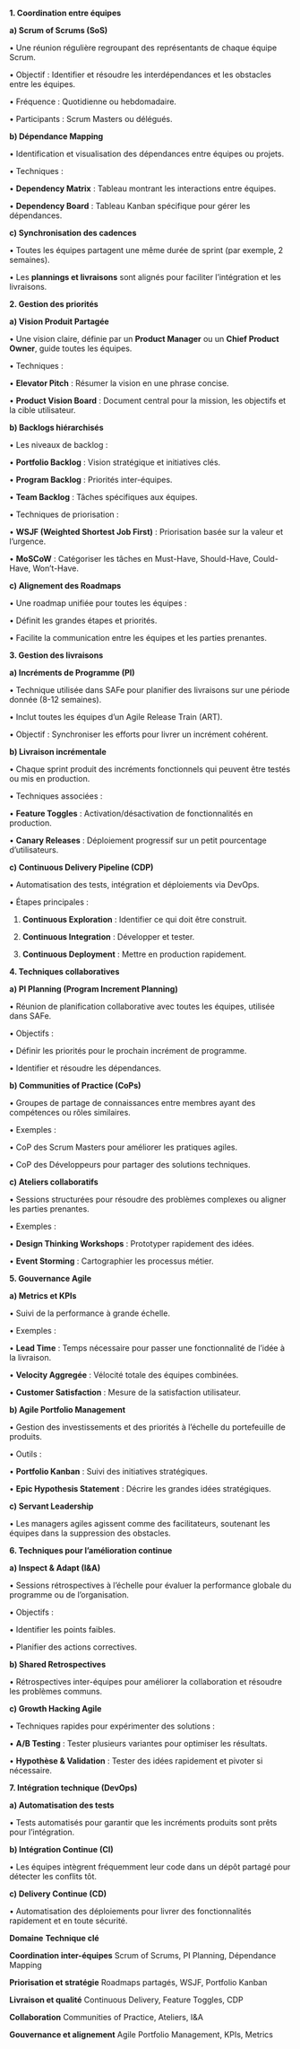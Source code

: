 **1. Coordination entre équipes**

  

**a) Scrum of Scrums (SoS)**

• Une réunion régulière regroupant des représentants de chaque équipe Scrum.

• Objectif : Identifier et résoudre les interdépendances et les obstacles entre les équipes.

• Fréquence : Quotidienne ou hebdomadaire.

• Participants : Scrum Masters ou délégués.

  

**b) Dépendance Mapping**

• Identification et visualisation des dépendances entre équipes ou projets.

• Techniques :

• **Dependency Matrix** : Tableau montrant les interactions entre équipes.

• **Dependency Board** : Tableau Kanban spécifique pour gérer les dépendances.

  

**c) Synchronisation des cadences**

• Toutes les équipes partagent une même durée de sprint (par exemple, 2 semaines).

• Les **plannings et livraisons** sont alignés pour faciliter l’intégration et les livraisons.




**2. Gestion des priorités**

  

**a) Vision Produit Partagée**

• Une vision claire, définie par un **Product Manager** ou un **Chief Product Owner**, guide toutes les équipes.

• Techniques :

• **Elevator Pitch** : Résumer la vision en une phrase concise.

• **Product Vision Board** : Document central pour la mission, les objectifs et la cible utilisateur.

  

**b) Backlogs hiérarchisés**

• Les niveaux de backlog :

• **Portfolio Backlog** : Vision stratégique et initiatives clés.

• **Program Backlog** : Priorités inter-équipes.

• **Team Backlog** : Tâches spécifiques aux équipes.

• Techniques de priorisation :

• **WSJF (Weighted Shortest Job First)** : Priorisation basée sur la valeur et l’urgence.

• **MoSCoW** : Catégoriser les tâches en Must-Have, Should-Have, Could-Have, Won’t-Have.

  

**c) Alignement des Roadmaps**

• Une roadmap unifiée pour toutes les équipes :

• Définit les grandes étapes et priorités.

• Facilite la communication entre les équipes et les parties prenantes.



**3. Gestion des livraisons**

  

**a) Incréments de Programme (PI)**

• Technique utilisée dans SAFe pour planifier des livraisons sur une période donnée (8-12 semaines).

• Inclut toutes les équipes d’un Agile Release Train (ART).

• Objectif : Synchroniser les efforts pour livrer un incrément cohérent.

  

**b) Livraison incrémentale**

• Chaque sprint produit des incréments fonctionnels qui peuvent être testés ou mis en production.

• Techniques associées :

• **Feature Toggles** : Activation/désactivation de fonctionnalités en production.

• **Canary Releases** : Déploiement progressif sur un petit pourcentage d’utilisateurs.

  

**c) Continuous Delivery Pipeline (CDP)**

• Automatisation des tests, intégration et déploiements via DevOps.

• Étapes principales :

1. **Continuous Exploration** : Identifier ce qui doit être construit.

2. **Continuous Integration** : Développer et tester.

3. **Continuous Deployment** : Mettre en production rapidement.



**4. Techniques collaboratives**

  

**a) PI Planning (Program Increment Planning)**

• Réunion de planification collaborative avec toutes les équipes, utilisée dans SAFe.

• Objectifs :

• Définir les priorités pour le prochain incrément de programme.

• Identifier et résoudre les dépendances.

  

**b) Communities of Practice (CoPs)**

• Groupes de partage de connaissances entre membres ayant des compétences ou rôles similaires.

• Exemples :

• CoP des Scrum Masters pour améliorer les pratiques agiles.

• CoP des Développeurs pour partager des solutions techniques.

  

**c) Ateliers collaboratifs**

• Sessions structurées pour résoudre des problèmes complexes ou aligner les parties prenantes.

• Exemples :

• **Design Thinking Workshops** : Prototyper rapidement des idées.

• **Event Storming** : Cartographier les processus métier.




**5. Gouvernance Agile**

  

**a) Metrics et KPIs**

• Suivi de la performance à grande échelle.

• Exemples :

• **Lead Time** : Temps nécessaire pour passer une fonctionnalité de l’idée à la livraison.

• **Velocity Aggregée** : Vélocité totale des équipes combinées.

• **Customer Satisfaction** : Mesure de la satisfaction utilisateur.

  

**b) Agile Portfolio Management**

• Gestion des investissements et des priorités à l’échelle du portefeuille de produits.

• Outils :

• **Portfolio Kanban** : Suivi des initiatives stratégiques.

• **Epic Hypothesis Statement** : Décrire les grandes idées stratégiques.

  

**c) Servant Leadership**

• Les managers agiles agissent comme des facilitateurs, soutenant les équipes dans la suppression des obstacles.



**6. Techniques pour l’amélioration continue**

  

**a) Inspect & Adapt (I&A)**

• Sessions rétrospectives à l’échelle pour évaluer la performance globale du programme ou de l’organisation.

• Objectifs :

• Identifier les points faibles.

• Planifier des actions correctives.

  

**b) Shared Retrospectives**

• Rétrospectives inter-équipes pour améliorer la collaboration et résoudre les problèmes communs.

  

**c) Growth Hacking Agile**

• Techniques rapides pour expérimenter des solutions :

• **A/B Testing** : Tester plusieurs variantes pour optimiser les résultats.

• **Hypothèse & Validation** : Tester des idées rapidement et pivoter si nécessaire.




**7. Intégration technique (DevOps)**

  

**a) Automatisation des tests**

• Tests automatisés pour garantir que les incréments produits sont prêts pour l’intégration.

  

**b) Intégration Continue (CI)**

• Les équipes intègrent fréquemment leur code dans un dépôt partagé pour détecter les conflits tôt.

  

**c) Delivery Continue (CD)**

• Automatisation des déploiements pour livrer des fonctionnalités rapidement et en toute sécurité.



**Domaine** **Technique clé**

**Coordination inter-équipes** Scrum of Scrums, PI Planning, Dépendance Mapping

**Priorisation et stratégie** Roadmaps partagés, WSJF, Portfolio Kanban

**Livraison et qualité** Continuous Delivery, Feature Toggles, CDP

**Collaboration** Communities of Practice, Ateliers, I&A

**Gouvernance et alignement** Agile Portfolio Management, KPIs, Metrics